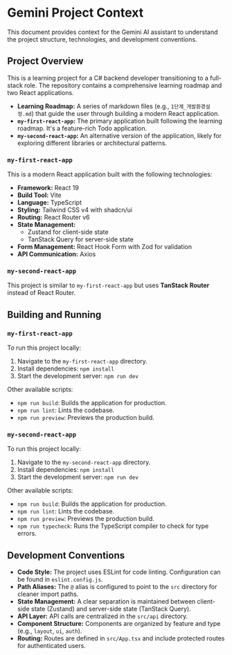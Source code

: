 # Gemini Project Context

This document provides context for the Gemini AI assistant to understand the project structure, technologies, and development conventions.

## Project Overview

This is a learning project for a C# backend developer transitioning to a full-stack role. The repository contains a comprehensive learning roadmap and two React applications.

*   **Learning Roadmap:** A series of markdown files (e.g., `1단계_개발환경설정.md`) that guide the user through building a modern React application.
*   **`my-first-react-app`:** The primary application built following the learning roadmap. It's a feature-rich Todo application.
*   **`my-second-react-app`:** An alternative version of the application, likely for exploring different libraries or architectural patterns.

### `my-first-react-app`

This is a modern React application built with the following technologies:

*   **Framework:** React 19
*   **Build Tool:** Vite
*   **Language:** TypeScript
*   **Styling:** Tailwind CSS v4 with shadcn/ui
*   **Routing:** React Router v6
*   **State Management:**
    *   Zustand for client-side state
    *   TanStack Query for server-side state
*   **Form Management:** React Hook Form with Zod for validation
*   **API Communication:** Axios

### `my-second-react-app`

This project is similar to `my-first-react-app` but uses **TanStack Router** instead of React Router.

## Building and Running

### `my-first-react-app`

To run this project locally:

1.  Navigate to the `my-first-react-app` directory.
2.  Install dependencies: `npm install`
3.  Start the development server: `npm run dev`

Other available scripts:

*   `npm run build`: Builds the application for production.
*   `npm run lint`: Lints the codebase.
*   `npm run preview`: Previews the production build.

### `my-second-react-app`

To run this project locally:

1.  Navigate to the `my-second-react-app` directory.
2.  Install dependencies: `npm install`
3.  Start the development server: `npm run dev`

Other available scripts:

*   `npm run build`: Builds the application for production.
*   `npm run lint`: Lints the codebase.
*   `npm run preview`: Previews the production build.
*   `npm run typecheck`: Runs the TypeScript compiler to check for type errors.

## Development Conventions

*   **Code Style:** The project uses ESLint for code linting. Configuration can be found in `eslint.config.js`.
*   **Path Aliases:** The `@` alias is configured to point to the `src` directory for cleaner import paths.
*   **State Management:** A clear separation is maintained between client-side state (Zustand) and server-side state (TanStack Query).
*   **API Layer:** API calls are centralized in the `src/api` directory.
*   **Component Structure:** Components are organized by feature and type (e.g., `layout`, `ui`, `auth`).
*   **Routing:** Routes are defined in `src/App.tsx` and include protected routes for authenticated users.
